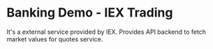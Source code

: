 # Banking Demo - IEX Trading

It's a external service provided by IEX. Provides API backend to fetch market values for quotes service.
